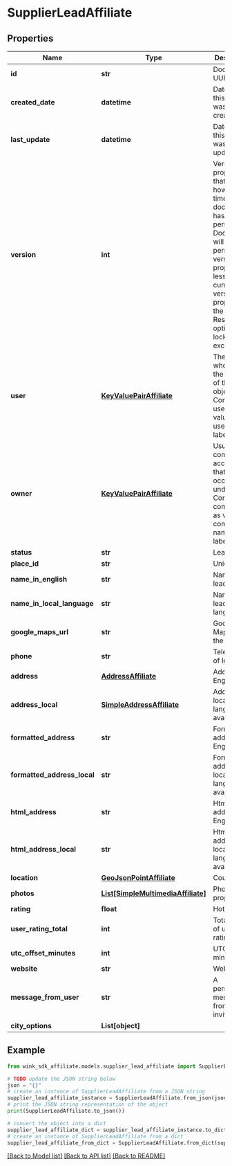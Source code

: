 # SupplierLeadAffiliate


## Properties

Name | Type | Description | Notes
------------ | ------------- | ------------- | -------------
**id** | **str** | Document UUID | [optional] 
**created_date** | **datetime** | Datetime this record was first created | [optional] 
**last_update** | **datetime** | Datetime this record was last updated | [optional] 
**version** | **int** | Version property that shows how many times this document has been persisted. Document will not persist if the version property is less than current version property in the system. Result in an optimistic locking exception. | [optional] 
**user** | [**KeyValuePairAffiliate**](KeyValuePairAffiliate.md) | The user who initiated the creation of this object. Contains userId as value and username as label. | 
**owner** | [**KeyValuePairAffiliate**](KeyValuePairAffiliate.md) | Usually the company account ID that the lead occurred under. Contains company ID as value and company name as label. | [optional] 
**status** | **str** | Lead status | 
**place_id** | **str** | Unique ID | 
**name_in_english** | **str** | Name of lead | 
**name_in_local_language** | **str** | Name of lead in local language | [optional] 
**google_maps_url** | **str** | Google Maps URL of the place | 
**phone** | **str** | Telephone of lead | [optional] 
**address** | [**AddressAffiliate**](AddressAffiliate.md) | Address in English | [optional] 
**address_local** | [**SimpleAddressAffiliate**](SimpleAddressAffiliate.md) | Address in local language if available | [optional] 
**formatted_address** | **str** | Formatted address in English | [optional] 
**formatted_address_local** | **str** | Formatted address in local language if available | [optional] 
**html_address** | **str** | Html address in English | [optional] 
**html_address_local** | **str** | Html address in local language if available | [optional] 
**location** | [**GeoJsonPointAffiliate**](GeoJsonPointAffiliate.md) | Country | 
**photos** | [**List[SimpleMultimediaAffiliate]**](SimpleMultimediaAffiliate.md) | Photos for property | [optional] 
**rating** | **float** | Hotel rating | [optional] 
**user_rating_total** | **int** | Total umber of user ratings | [optional] 
**utc_offset_minutes** | **int** | UTC offset minutes | 
**website** | **str** | Website | [optional] 
**message_from_user** | **str** | A personalized message from the inviter | [optional] 
**city_options** | **List[object]** |  | [optional] 

## Example

```python
from wink_sdk_affiliate.models.supplier_lead_affiliate import SupplierLeadAffiliate

# TODO update the JSON string below
json = "{}"
# create an instance of SupplierLeadAffiliate from a JSON string
supplier_lead_affiliate_instance = SupplierLeadAffiliate.from_json(json)
# print the JSON string representation of the object
print(SupplierLeadAffiliate.to_json())

# convert the object into a dict
supplier_lead_affiliate_dict = supplier_lead_affiliate_instance.to_dict()
# create an instance of SupplierLeadAffiliate from a dict
supplier_lead_affiliate_from_dict = SupplierLeadAffiliate.from_dict(supplier_lead_affiliate_dict)
```
[[Back to Model list]](../README.md#documentation-for-models) [[Back to API list]](../README.md#documentation-for-api-endpoints) [[Back to README]](../README.md)


